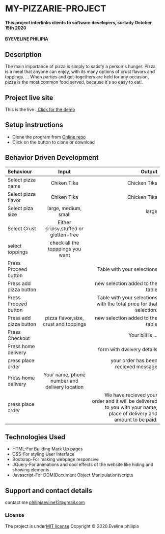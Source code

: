# MY-PIZZARIE-PROJECT
#### This project interlinks clients to software developers, surtady October 15th 2020 
#### BY**EVELINE PHILIPIA**
## Description
The main importance of pizza is simply to satisfy a person's hunger. Pizza is a meal that anyone can enjoy, with its many options of crust flavors and toppings. ... When parties and get-togethers are held for any occasion, pizza is the most common food served, because it's so easy to eat!.
## Project live site
  This is the live .[ Click for the demo](https://github.com/philipiaeveline/MY-PIZZA-PROJECT)
## Setup instructions
* Clone the program from [Online repo](https://github.com/philipiaeveline/MY-PIZZA-PROJECT)
* Click on the button to clone or download
## Behavior Driven Development
   | Behaviour      | Input        | Output       |
| :------------- | :----------: | -----------: |
|  Select pizza name  |   Chiken Tika |   Chicken Tika   |
|  Select pizza flavor  |   Chiken Tika |   Chicken Tika   |
| Select piza size  | large, medium, small |  large  |
| Select Crust   |  Either cripsy,stuffed or glutten-free  |     |
| select toppings  |  check all the topppings you want     |     |
| Press Proceed button |     | Table with your selections |
| Press add pizza button |     | new selection added to the table|
| Press Proceed button |     | Table with your selections with the total price for that selection.|
| Press add pizza button | pizza flavor,size, crust and toppings   | new selection added to the table|
| Press Checkout |     | Your bill is ...  |
| Press home delivery |     | form with dwlivery details |
| press place order| | your order has been recieved message|
| Press home delivery | Your name, phone number and delivery location     |  |
| press place order| | We have recieved your order and it will be delivered to you with your name, place of delivery and amount to be paid.|
## Technologies Used
* HTML-For Building Mark Up pages
* CSS-For styling User Interface
* Bootsrap-For making webpage responsive
* JQuery-For animations and cool effects of the website like hiding and showing elements
* Javascript-For DOM(Document Object Manipulation)scripts
## Support and contact details
contact me philipiaevline13@gmail.com
### License
The project is under[MIT license](https://github.com/philipiaeveline/MY-PIZZA-PROJECT)
Copyright &copy; 2020.Eveline philipia